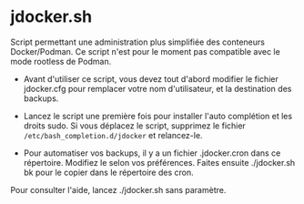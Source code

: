 # jdocker.sh

Script permettant une administration plus simplifiée des conteneurs Docker/Podman. Ce script n'est pour le moment pas compatible avec le mode rootless de Podman.

- Avant d'utiliser ce script, vous devez tout d'abord modifier le fichier jdocker.cfg pour remplacer votre nom d'utilisateur, et la destination des backups.

- Lancez le script une première fois pour installer l'auto complétion et les droits sudo. Si vous déplacez le script, supprimez le fichier `/etc/bash_completion.d/jdocker` et relancez-le.

- Pour automatiser vos backups, il y a un fichier .jdocker.cron dans ce répertoire. Modifiez le selon vos préférences. Faites ensuite ./jdocker.sh bk pour le copier dans le répertoire des cron.

Pour consulter l'aide, lancez ./jdocker.sh sans paramètre.
